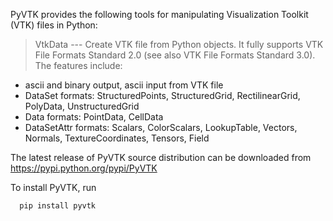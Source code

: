 PyVTK provides the following tools for manipulating Visualization Toolkit (VTK) files in Python:

> VtkData --- Create VTK file from Python objects. It fully supports VTK File Formats Standard 2.0 (see also VTK File Formats Standard 3.0). The features include:
  * ascii and binary output, ascii input from VTK file
  * DataSet formats: StructuredPoints, StructuredGrid, RectilinearGrid, PolyData, UnstructuredGrid
  * Data formats: PointData, CellData
  * DataSetAttr formats: Scalars, ColorScalars, LookupTable, Vectors, Normals, TextureCoordinates, Tensors, Field

The latest release of PyVTK source distribution can be downloaded from https://pypi.python.org/pypi/PyVTK

To install PyVTK, run
```
  pip install pyvtk
```